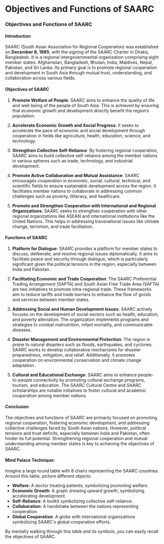 # Objectives and Functions of SAARC

### **Objectives and Functions of SAARC**

#### **Introduction**
SAARC (South Asian Association for Regional Cooperation) was established on **December 8, 1985**, with the signing of the SAARC Charter in Dhaka, Bangladesh. It is a regional intergovernmental organization comprising eight member states: Afghanistan, Bangladesh, Bhutan, India, Maldives, Nepal, Pakistan, and Sri Lanka. Its primary goal is to promote regional cooperation and development in South Asia through mutual trust, understanding, and collaboration across various fields.

#### **Objectives of SAARC**

1. **Promote Welfare of People**: 
   SAARC aims to enhance the quality of life and well-being of the people of South Asia. This is achieved by ensuring that economic growth and development directly benefit the region’s population.

2. **Accelerate Economic Growth and Social Progress**: 
   It seeks to accelerate the pace of economic and social development through cooperation in fields like agriculture, health, education, science, and technology.

3. **Strengthen Collective Self-Reliance**:
   By fostering regional cooperation, SAARC aims to build collective self-reliance among the member nations in various spheres such as trade, technology, and industrial development.

4. **Promote Active Collaboration and Mutual Assistance**:
   SAARC encourages cooperation in economic, social, cultural, technical, and scientific fields to ensure sustainable development across the region. It facilitates member nations to collaborate in addressing common challenges such as poverty, illiteracy, and healthcare.

5. **Promote and Strengthen Cooperation with International and Regional Organizations**:
   SAARC seeks to strengthen cooperation with other regional organizations like ASEAN and international institutions like the United Nations. This helps in addressing transnational issues like climate change, terrorism, and trade facilitation.

#### **Functions of SAARC**

1. **Platform for Dialogue**:
   SAARC provides a platform for member states to discuss, deliberate, and resolve regional issues diplomatically. It aims to facilitate peace and security through dialogue, which is particularly significant given the political tensions in the region, especially between India and Pakistan.

2. **Facilitating Economic and Trade Cooperation**:
   The SAARC Preferential Trading Arrangement (SAPTA) and South Asian Free Trade Area (SAFTA) are two initiatives to promote intra-regional trade. These frameworks aim to reduce tariffs and trade barriers to enhance the flow of goods and services between member states.

3. **Addressing Social and Human Development Issues**:
   SAARC actively focuses on the development of social sectors such as health, education, and poverty alleviation. The organization implements programs and strategies to combat malnutrition, infant mortality, and communicable diseases.

4. **Disaster Management and Environmental Protection**:
   The region is prone to natural disasters such as floods, earthquakes, and cyclones. SAARC works to develop collaborative mechanisms for disaster preparedness, mitigation, and relief. Additionally, it promotes cooperation on environmental conservation and climate change adaptation.

5. **Cultural and Educational Exchange**:
   SAARC aims to enhance people-to-people connectivity by promoting cultural exchange programs, tourism, and education. The SAARC Cultural Centre and SAARC scholarships are notable initiatives to foster cultural and academic cooperation among member nations.

#### **Conclusion**
The objectives and functions of SAARC are primarily focused on promoting regional cooperation, fostering economic development, and addressing collective challenges faced by South Asian nations. However, political tensions and trust deficits, especially between India and Pakistan, often hinder its full potential. Strengthening regional cooperation and mutual understanding among member states is key to achieving the objectives of SAARC.

#### **Mind Palace Technique**: 
Imagine a large round table with 8 chairs representing the SAARC countries. Around this table, picture different objects:
- **Welfare**: A doctor treating patients, symbolizing promoting welfare.
- **Economic Growth**: A graph showing upward growth, symbolizing accelerating development.
- **Self-Reliance**: A toolkit symbolizing collective self-reliance.
- **Collaboration**: A handshake between the nations representing cooperation.
- **Global Cooperation**: A globe with international organizations symbolizing SAARC's global cooperation efforts.

By mentally walking through this table and its symbols, you can easily recall the objectives of SAARC.